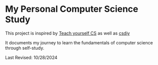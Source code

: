 # My Personal Computer Science Study

This project is inspired by [Teach yourself CS](https://teachyourselfcs.com/) as well as [csdiy](https://csdiy.wiki/en/CS%E5%AD%A6%E4%B9%A0%E8%A7%84%E5%88%92/)

It documents my journey to learn the fundamentals of computer science through self-study.

Last Revised: 10/28/2024
